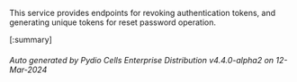 






This service provides endpoints for revoking authentication tokens, and generating unique tokens for reset password operation.

[:summary]

###### Auto generated by Pydio Cells Enterprise Distribution v4.4.0-alpha2 on 12-Mar-2024
